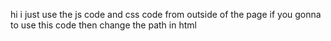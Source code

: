 hi  i just use the js code and  css code from outside of the page if you gonna to use this code then change the path in html

